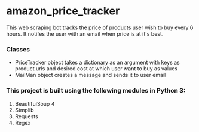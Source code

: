 <h1>amazon_price_tracker</h1>
<p>This web scraping bot tracks the price of products user wish to buy every 6 hours. It notifes the user with an email when price is at it's best.</p>
<h3>Classes</h3>
<ul>
<li>PriceTracker object takes a dictionary as an argument with keys as product urls and desired cost at which user want to buy as values</li>
<li>MailMan object creates a message and sends it to user email</li>
</ul>
<h3>This project is built using the following modules in Python 3:</h3>
<ol>
  <li>BeautifulSoup 4</li>
  <li>Stmplib</li>
  <li>Requests</li>
  <li>Regex</li>
</ol>
